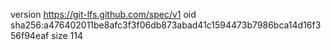 version https://git-lfs.github.com/spec/v1
oid sha256:a476402011be8afc3f3f06db873abad41c1594473b7986bca14d16f356f94eaf
size 114
